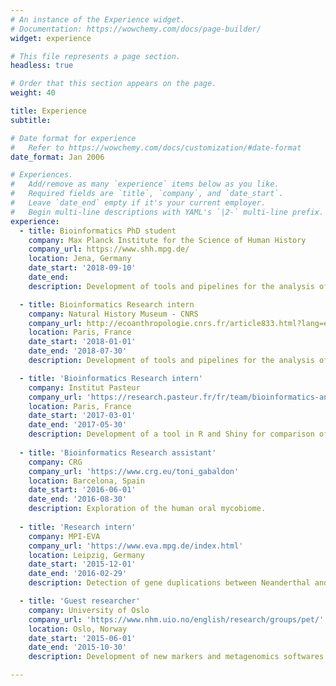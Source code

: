 ```yaml
---
# An instance of the Experience widget.
# Documentation: https://wowchemy.com/docs/page-builder/
widget: experience

# This file represents a page section.
headless: true

# Order that this section appears on the page.
weight: 40

title: Experience
subtitle:

# Date format for experience
#   Refer to https://wowchemy.com/docs/customization/#date-format
date_format: Jan 2006

# Experiences.
#   Add/remove as many `experience` items below as you like.
#   Required fields are `title`, `company`, and `date_start`.
#   Leave `date_end` empty if it's your current employer.
#   Begin multi-line descriptions with YAML's `|2-` multi-line prefix.
experience:
  - title: Bioinformatics PhD student
    company: Max Planck Institute for the Science of Human History
    company_url: https://www.shh.mpg.de/
    location: Jena, Germany
    date_start: '2018-09-10'
    date_end: 
    description: Development of tools and pipelines for the analysis of ancient DNA metagenomics data.

  - title: Bioinformatics Research intern
    company: Natural History Museum - CNRS
    company_url: http://ecoanthropologie.cnrs.fr/article833.html?lang=en
    location: Paris, France
    date_start: '2018-01-01'
    date_end: '2018-07-30'
    description: Development of tools and pipelines for the analysis of ancient DNA metagenomics data.

  - title: 'Bioinformatics Research intern'
    company: Institut Pasteur
    company_url: 'https://research.pasteur.fr/fr/team/bioinformatics-and-biostatistics-hub/'
    location: Paris, France
    date_start: '2017-03-01'
    date_end: '2017-05-30'
    description: Development of a tool in R and Shiny for comparison of expression level in multi-omics data.
  
  - title: 'Bioinformatics Research assistant'
    company: CRG
    company_url: 'https://www.crg.eu/toni_gabaldon'
    location: Barcelona, Spain
    date_start: '2016-06-01'
    date_end: '2016-08-30'
    description: Exploration of the human oral mycobiome.
  
  - title: 'Research intern'
    company: MPI-EVA
    company_url: 'https://www.eva.mpg.de/index.html'
    location: Leipzig, Germany
    date_start: '2015-12-01'
    date_end: '2016-02-29'
    description: Detection of gene duplications between Neanderthal and Mordern Humans.

  - title: 'Guest researcher'
    company: University of Oslo
    company_url: 'https://www.nhm.uio.no/english/research/groups/pet/'
    location: Oslo, Norway
    date_start: '2015-06-01'
    date_end: '2015-10-30'
    description: Development of new markers and metagenomics softwares for plant identification. De novo and mapping assembly of Illumina data, phylogeny of the Anacyclus genus, and metabarcoding visualization software development.

---
```

